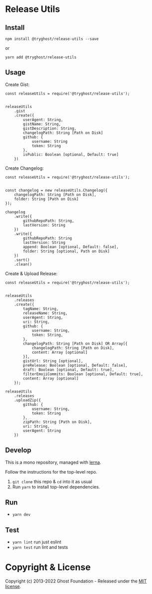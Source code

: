 # Release Utils

## Install

`npm install @tryghost/release-utils --save`

or

`yarn add @tryghost/release-utils`


## Usage

Create Gist:

```
const releaseUtils = require('@tryghost/release-utils');


releaseUtils
    .gist
    .create({
        userAgent: String,
        gistName: String,
        gistDescription: String,
        changelogPath: String [Path on Disk]
        github: {
            username: String
            token: String
        },
        isPublic: Boolean [optional, Default: true]
    })
```

Create Changelog:

```
const releaseUtils = require('@tryghost/release-utils');


const changelog = new releaseUtils.Changelog({
    changelogPath: String [Path on Disk],
    folder: String [Path on Disk]
});

changelog
    .write({
        githubRepoPath: String,
        lastVersion: String
    })
    .write({
        githubRepoPath: String
        lastVersion: String
        append: Boolean [optional, Default: false],
        folder: String [optional, Path on Disk]
    })
    .sort()
    .clean()
```

Create & Upload Release:

```
const releaseUtils = require('@tryghost/release-utils');


releaseUtils
    .releases
    .create({
        tagName: String,
        releaseName: String,
        userAgent: String,
        uri: String,
        github: {
            username: String,
            token: String,
        },
        changelogPath: String [Path on Disk] OR Array[{
            changelogPath: String [Path on Disk],
            content: Array [optional]
        }],
        gistUrl: String [optional],
        preRelease: Boolean [optional, Default: false],
        draft: Boolean [optional, Default: true],
        filterEmojiCommits: Boolean [optional, Default: true],
        content: Array [optional]
    });

releaseUtils
    .releases
    .uploadZip({
        github: {
            username: String,
            token: String
        },
        zipPath: String [Path on Disk],
        uri: String,
        userAgent: String
    })
```


## Develop

This is a mono repository, managed with [lerna](https://lernajs.io/).

Follow the instructions for the top-level repo.
1. `git clone` this repo & `cd` into it as usual
2. Run `yarn` to install top-level dependencies.


## Run

- `yarn dev`


## Test

- `yarn lint` run just eslint
- `yarn test` run lint and tests




# Copyright & License

Copyright (c) 2013-2022 Ghost Foundation - Released under the [MIT license](LICENSE).
